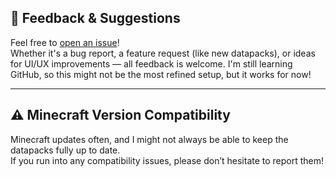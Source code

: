## 💬 Feedback & Suggestions

Feel free to [open an issue](../../issues)!  
Whether it's a bug report, a feature request (like new datapacks), or ideas for UI/UX improvements — all feedback is welcome. I'm still learning GitHub, so this might not be the most refined setup, but it works for now!

---

## ⚠️ Minecraft Version Compatibility

Minecraft updates often, and I might not always be able to keep the datapacks fully up to date.  
If you run into any compatibility issues, please don’t hesitate to report them!
